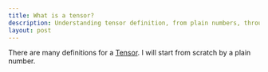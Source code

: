 ```yaml
---
title: What is a tensor?
description: Understanding tensor definition, from plain numbers, through vectors and matrices, to tensors.
layout: post
---
```


There are many definitions for a [Tensor][1]. I will start from scratch by a plain number.

  [1]: https://en.wikipedia.org/wiki/Tensor "Tensor"

